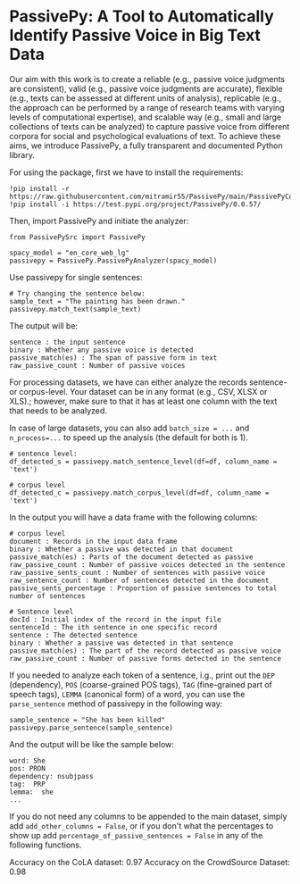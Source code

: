 # PassivePy: A Tool to Automatically Identify Passive Voice in Big Text Data


Our aim with this work is to create a reliable (e.g., passive voice judgments are consistent), valid (e.g., passive voice judgments are accurate), flexible (e.g., texts can be assessed at different units of analysis), replicable (e.g., the approach can be performed by a range of research teams with varying levels of computational expertise), and scalable way (e.g., small and large collections of texts can be analyzed) to capture passive voice from different corpora for social and psychological evaluations of text. To achieve these aims, we introduce PassivePy, a fully transparent and documented Python library.

For using the package, first we have to install the requirements:
```
!pip install -r https://raw.githubusercontent.com/mitramir55/PassivePy/main/PassivePyCode/PassivePySrc/requirements_lg.txt
!pip install -i https://test.pypi.org/project/PassivePy/0.0.57/

```
Then, import PassivePy and initiate the analyzer:

```
from PassivePySrc import PassivePy

spacy_model = "en_core_web_lg"
passivepy = PassivePy.PassivePyAnalyzer(spacy_model)
```
Use passivepy for single sentences:
```
# Try changing the sentence below:
sample_text = "The painting has been drawn."
passivepy.match_text(sample_text)
```
The output will be:
```
sentence : the input sentence
binary : Whether any passive voice is detected 
passive_match(es) : The span of passive form in text
raw_passive_count : Number of passive voices
```
For processing datasets, we have can either analyze the records sentence- or corpus-level. Your dataset can be in any format (e.g., CSV, XLSX or XLS).; however, make sure to that it has at least one column with the text that needs to be analyzed.

In case of large datasets, you can also add `batch_size = ...` and `n_process=...` to speed up the analysis (the default for both is 1).


``` 
# sentence level:
df_detected_s = passivepy.match_sentence_level(df=df, column_name = 'text')

# corpus level
df_detected_c = passivepy.match_corpus_level(df=df, column_name = 'text')
```
In the output you will have a data frame with the following columns:

```
# corpus level
document : Records in the input data frame
binary : Whether a passive was detected in that document
passive_match(es) : Parts of the document detected as passive
raw_passive_count : Number of passive voices detected in the sentence
raw_passive_sents_count : Number of sentences with passive voice
raw_sentence_count : Number of sentences detected in the document
passive_sents_percentage : Proportion of passive sentences to total number of sentences

# Sentence level
docId : Initial index of the record in the input file
sentenceId : The ith sentence in one specific record
sentence : The detected sentence
binary : Whether a passive was detected in that sentence
passive_match(es) : The part of the record detected as passive voice
raw_passive_count : Number of passive forms detected in the sentence

```

If you needed to analyze each token of a sentence, i.g., print out the `DEP` (dependency), `POS` (coarse-grained POS tags), `TAG` (fine-grained part of speech tags), `LEMMA` (canonical form) of a word,  you can use the `parse_sentence` method of passivepy in the following way:

```
sample_sentence = "She has been killed"
passivepy.parse_sentence(sample_sentence)
```
And the output will be like the sample below:
```
word: She 
pos: PRON 
dependency: nsubjpass 
tag:  PRP 
lemma:  she
...
```



If you do not need any columns to be appended to the main dataset, simply add `add_other_columns = False`, or if you don't what the percentages to show up add `percentage_of_passive_sentences = False` in any of the following functions.


Accuracy on the CoLA dataset: 0.97
Accuracy on the CrowdSource Dataset: 0.98
